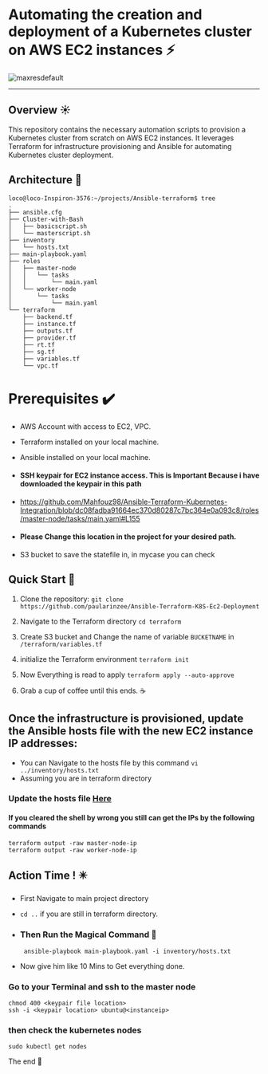 # Automating the creation and deployment of a Kubernetes cluster on AWS EC2 instances ⚡
![maxresdefault](https://https://github.com/paularinzee/Ansible-Terraform-K8S-Ec2-Deployment)

---

## Overview ☀️
This repository contains the necessary automation scripts to provision a Kubernetes cluster from scratch on AWS EC2 instances. It leverages Terraform for infrastructure provisioning and Ansible for automating Kubernetes cluster deployment.

## Architecture 🔻

```
loco@loco-Inspiron-3576:~/projects/Ansible-terraform$ tree
.
├── ansible.cfg
├── Cluster-with-Bash
│   ├── basicscript.sh
│   └── masterscript.sh
├── inventory
│   └── hosts.txt
├── main-playbook.yaml
├── roles
│   ├── master-node
│   │   └── tasks
│   │       └── main.yaml
│   └── worker-node
│       └── tasks
│           └── main.yaml
└── terraform
    ├── backend.tf
    ├── instance.tf
    ├── outputs.tf
    ├── provider.tf
    ├── rt.tf
    ├── sg.tf
    ├── variables.tf
    └── vpc.tf

```




# Prerequisites ✔️
- AWS Account with access to EC2, VPC.
- Terraform installed on your local machine.
- Ansible installed on your local machine.
-  #### SSH keypair for EC2 instance access. This is Important Because i have downloaded the keypair in this path
-  https://github.com/Mahfouz98/Ansible-Terraform-Kubernetes-Integration/blob/dc08fadba91664ec370d80287c7bc364e0a093c8/roles/master-node/tasks/main.yaml#L155
-  #### Please Change this location in the project for your desired path.
   
- S3 bucket to save the statefile in, in mycase you can check 

## Quick Start 🤜

1. Clone the repository:
   `git clone https://github.com/paularinzee/Ansible-Terraform-K8S-Ec2-Deployment`

2. Navigate to the Terraform directory 
   ` cd terraform `
   
3. Create S3 bucket and Change the name of variable `BUCKETNAME` in `/terraform/variables.tf`  
   
4. initialize the Terraform environment
   ` terraform init `
5. Now Everything is read to apply
   `terraform apply --auto-approve`
   
6. Grab a cup of coffee until this ends. ☕


## Once the infrastructure is provisioned, update the Ansible hosts file with the new EC2 instance IP addresses:

- You can Navigate to the hosts file by this command
  `vi ../inventory/hosts.txt`
- Assuming you are in terraform directory

### Update the hosts file <a href="https://github.com/paularinzee/Ansible-Terraform-K8S-Ec2-Deployment/blob/main/inventory/hosts.txt" target="_blank">Here</a>

#### If you cleared the shell by wrong you still can get the IPs by the following commands
```
terraform output -raw master-node-ip 
terraform output -raw worker-node-ip
```

## Action Time ! ✴️ 

- First Navigate to main project directory
- `cd ..` if you are still in terraform directory.
  
- ### Then Run the Magical Command 🌠
  ```
   ansible-playbook main-playbook.yaml -i inventory/hosts.txt
  ```
- Now give him like 10 Mins to Get everything done.


### Go to your Terminal and ssh to the master node 
```
chmod 400 <keypair file location>
ssh -i <keypair location> ubuntu@<instanceip>
```
### then check the kubernetes nodes
```
sudo kubectl get nodes
```

The end 👷